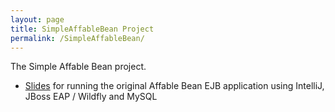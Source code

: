 ```yaml
---
layout: page
title: SimpleAffableBean Project
permalink: /SimpleAffableBean/
---
```

The Simple Affable Bean project.

* [Slides][1] for running the original Affable Bean EJB application using IntelliJ, JBoss EAP / Wildfly and MySQL

[1]: /SimpleAffableBean/docs/intellij-jboss-setup.pdf
